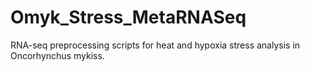 # Omyk_Stress_MetaRNASeq
RNA-seq preprocessing scripts for heat and hypoxia stress analysis in Oncorhynchus mykiss.
